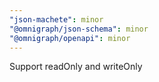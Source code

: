 ```yaml
---
"json-machete": minor
"@omnigraph/json-schema": minor
"@omnigraph/openapi": minor
---
```


Support readOnly and writeOnly
